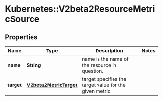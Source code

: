 # Kubernetes::V2beta2ResourceMetricSource

## Properties
Name | Type | Description | Notes
------------ | ------------- | ------------- | -------------
**name** | **String** | name is the name of the resource in question. | 
**target** | [**V2beta2MetricTarget**](V2beta2MetricTarget.md) | target specifies the target value for the given metric | 


